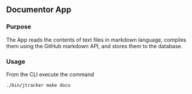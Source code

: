 ## Documentor App

### Purpose

The App reads the contents of text files in markdown language, compiles them using the GitHub markdown API, and stores them to the database.

### Usage

From the CLI execute the command

`./bin/jtracker make docu`
